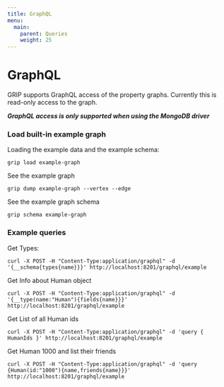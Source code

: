 ```yaml
---
title: GraphQL
menu:
  main:
    parent: Queries
    weight: 25
---
```


# GraphQL

GRIP supports GraphQL access of the property graphs. Currently this is read-only access to the graph.

**_GraphQL access is only supported when using the MongoDB driver_**

### Load built-in example graph

Loading the example data and the example schema:

```
grip load example-graph
```

See the example graph

```
grip dump example-graph --vertex --edge
```

See the example graph schema

```
grip schema example-graph
```

### Example queries

Get Types:

```
curl -X POST -H "Content-Type:application/graphql" -d '{__schema{types{name}}}' http://localhost:8201/graphql/example
```

Get Info about Human object

```
curl -X POST -H "Content-Type:application/graphql" -d '{__type(name:"Human"){fields{name}}}' http://localhost:8201/graphql/example
```

Get List of all Human ids

```
curl -X POST -H "Content-Type:application/graphql" -d 'query { HumanIds }' http://localhost:8201/graphql/example
```

Get Human 1000 and list their friends

```
curl -X POST -H "Content-Type:application/graphql" -d 'query {Human(id:"1000"){name,friends{name}}}' http://localhost:8201/graphql/example
```
